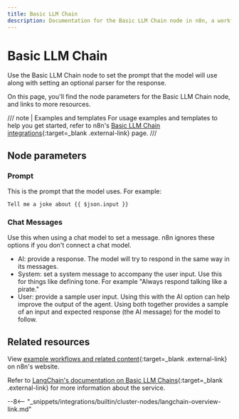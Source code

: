 ```yaml
---
title: Basic LLM Chain
description: Documentation for the Basic LLM Chain node in n8n, a workflow automation platform. Includes details of operations and configuration, and links to examples and credentials information.
---
```


# Basic LLM Chain

Use the Basic LLM Chain node to set the prompt that the model will use along with setting an optional parser for the response.

On this page, you'll find the node parameters for the Basic LLM Chain node, and links to more resources.

/// note | Examples and templates
For usage examples and templates to help you get started, refer to n8n's [Basic LLM Chain integrations](https://n8n.io/integrations/basic-llm-chain/){:target=_blank .external-link} page.
///	

## Node parameters

### Prompt

This is the prompt that the model uses. For example:

```
Tell me a joke about {{ $json.input }}
```

### Chat Messages

Use this when using a chat model to set a message. n8n ignores these options if you don't connect a chat model.

* AI: provide a response. The model will try to respond in the same way in its messages.
* System: set a system message to accompany the user input. Use this for things like defining tone. For example "Always respond talking like a pirate."
* User: provide a sample user input. Using this with the AI option can help improve the output of the agent. Using both together provides a sample of an input and expected response (the AI message) for the model to follow.

## Related resources

View [example workflows and related content](https://n8n.io/integrations/basic-llm-chain/){:target=_blank .external-link} on n8n's website.

Refer to [LangChain's documentation on Basic LLM Chains](https://js.langchain.com/docs/modules/chains/foundational/llm_chain){:target=_blank .external-link} for more information about the service.

--8<-- "_snippets/integrations/builtin/cluster-nodes/langchain-overview-link.md"
